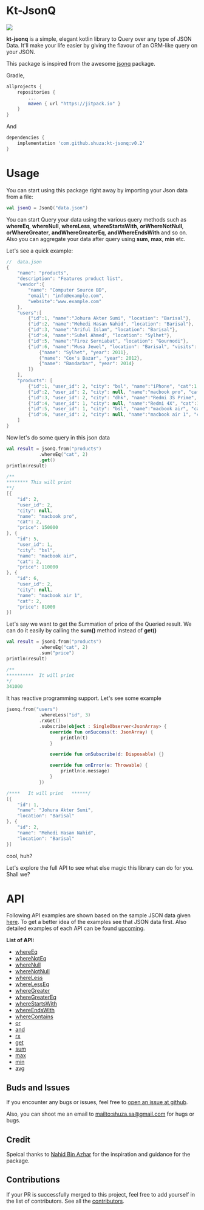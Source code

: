 Kt-JsonQ
===============
[![](https://jitpack.io/v/ninja.sakib/kotlin-jsonq.svg)](https://jitpack.io/#shuza/kt-jsonq/v0.2)

**kt-jsonq** is a simple, elegant kotlin library to Query over any type of JSON Data. It'll make your life easier by giving the flavour of an ORM-like query on your JSON.

This package is inspired from the awesome [jsonq](https://github.com/nahid/jsonq) package.



Gradle,
```gradle
allprojects {
    repositories {
        ...
        maven { url "https://jitpack.io" }
    }
}
```
And
```gradle
dependencies {
    implementation 'com.github.shuza:kt-jsonq:v0.2'
}
```

# Usage
You can start using this package right away by importing your Json data from a file:
```kotlin
val jsonQ = JsonQ("data.json")
```
You can start Query your data using the various query methods such as **whereEq**, **whereNull**, **whereLess**, **whereStartsWith**, **orWhereNotNull**, **orWhereGreater**, **andWhereGreaterEq**, **andWhereEndsWith** and so on. Also you can aggregate your data after query using **sum**, **max**, **min** etc.

Let's see a quick example:

```kotlin
//  data.json
{
	"name": "products",
	"description": "Features product list",
	"vendor":{
		"name": "Computer Source BD",
		"email": "info@example.com",
		"website":"www.example.com"
	},
	"users":[
		{"id":1, "name":"Johura Akter Sumi", "location": "Barisal"},
		{"id":2, "name":"Mehedi Hasan Nahid", "location": "Barisal"},
		{"id":3, "name":"Ariful Islam", "location": "Barisal"},
		{"id":4, "name":"Suhel Ahmed", "location": "Sylhet"},
		{"id":5, "name":"Firoz Serniabat", "location": "Gournodi"},
		{"id":6, "name":"Musa Jewel", "location": "Barisal", "visits": [
			{"name": "Sylhet", "year": 2011},
			{"name": "Cox's Bazar", "year": 2012},
			{"name": "Bandarbar", "year": 2014}
		]}
	],
	"products": [
		{"id":1, "user_id": 2, "city": "bsl", "name":"iPhone", "cat":1, "price": 80000},
		{"id":2, "user_id": 2, "city": null, "name":"macbook pro", "cat": 2, "price": 150000},
		{"id":3, "user_id": 2, "city": "dhk", "name":"Redmi 3S Prime", "cat": 1, "price": 12000},
		{"id":4, "user_id": 1, "city": null, "name":"Redmi 4X", "cat":1, "price": 15000},
		{"id":5, "user_id": 1, "city": "bsl", "name":"macbook air", "cat": 2, "price": 110000},
		{"id":6, "user_id": 2, "city": null, "name":"macbook air 1", "cat": 2, "price": 81000}
	]
}
```
Now let's do some query in this json data
```kotlin
val result = jsonQ.from("products")
            .whereEq("cat", 2)
            .get()
println(result)

/**
******** This will print
**/
[{
	"id": 2,
	"user_id": 2,
	"city": null,
	"name": "macbook pro",
	"cat": 2,
	"price": 150000
}, {
	"id": 5,
	"user_id": 1,
	"city": "bsl",
	"name": "macbook air",
	"cat": 2,
	"price": 110000
}, {
	"id": 6,
	"user_id": 2,
	"city": null,
	"name": "macbook air 1",
	"cat": 2,
	"price": 81000
}]
```
Let's say we want to get the Summation of price of the Queried result. We can do it easily by calling the **sum()** method instead of **get()**
```kotlin
val result = jsonQ.from("products")
            .whereEq("cat", 2)
            .sum("price")
println(result)

/**
**********  It will print
*/
341000
```
It has reactive programming support. Let's see some example
```kotlin
jsonq.from("users")
            .whereLess("id", 3)
            .rxGet()
            .subscribe(object : SingleObserver<JsonArray> {
                override fun onSuccess(t: JsonArray) {
                    println(t)
                }

                override fun onSubscribe(d: Disposable) {}

                override fun onError(e: Throwable) {
                    println(e.message)
                }
            })

/****   It will print   ******/
[{
	"id": 1,
	"name": "Johura Akter Sumi",
	"location": "Barisal"
}, {
	"id": 2,
	"name": "Mehedi Hasan Nahid",
	"location": "Barisal"
}]
```
cool, huh?

Let's explore the full API to see what else magic this library can do for you. Shall we?

# API
Following API examples are shown based on the sample JSON data given [here](https://github.com/shuza/kt-jsonq/blob/master/data.json). To get a better idea of the examples see that JSON data first. Also detailed examples of each API can be found [upcoming]().

**List of API:**
* [whereEq]()
* [whereNotEq]()
* [whereNull]()
* [whereNotNull]()
* [whereLess]()
* [whereLessEq]()
* [whereGreater]()
* [whereGreaterEq]()
* [whereStartsWith]()
* [whereEndsWith]()
* [whereContains]()
* [or]()
* [and]()
* [rx]()
* [get]()
* [sum]()
* [max]()
* [min]()
* [avg]()


## Buds and Issues
If you encounter any bugs or issues, feel free to [open an issue at
github](https://github.com/shuza/kt-jsonq/issues).

Also, you can shoot me an email to
<mailto:shuza.sa@gmail.com> for hugs or bugs.

## Credit

Speical thanks to [Nahid Bin Azhar](https://github.com/nahid) for the inspiration and guidance for the package.

## Contributions

If your PR is successfully merged to this project, feel free to add yourself in the list of contributors.
See all the [contributors](CONTRIBUTORS.md).
